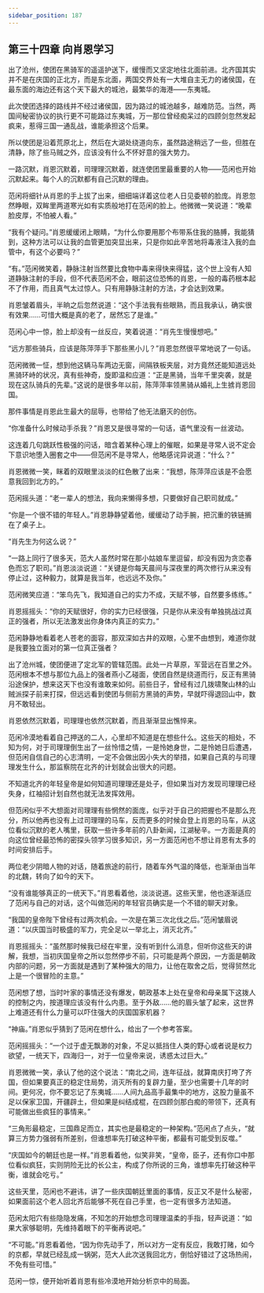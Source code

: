 ```yaml
---
sidebar_position: 187
---
```


## 第三十四章 **向肖恩学习**

出了沧州，使团在黑骑军的遥遥护送下，缓慢而又坚定地往北面前进。北齐国其实并不是在庆国的正北方，而是东北面，两国交界处有一大堆自主无力的诸侯国，在最东面的海边还有这个天下最大的城池，最繁华的海港——东夷城。

此次使团选择的路线并不经过诸侯国，因为路过的城池越多，越难防范。当然，两国间秘密协议的执行更不可能路过东夷城，万一那位曾经痴呆过的四顾剑忽然发起疯来，惹得三国一通乱战，谁能承担这个后果。

所以使团是沿着荒原北上，然后在大湖处绕道向东，虽然路途稍远了一些，但胜在清静，除了些马贼之外，应该没有什么不怀好意的强大势力。

一路沉默，肖恩沉默着，司理理沉默着，就连使团里最重要的人物——范闲也开始沉默起来。每个人的沉默都有自己沉默的理由。

范闲将细针从肖恩的手上拔了出来，细细端详着这位老人日见委顿的脸庞。肖恩忽然睁眼，双眸里两道寒光如有实质般地打在范闲的脸上。他微微一笑说道：“晚辈脸皮厚，不怕被人看。”

“我有个疑问。”肖恩缓缓闭上眼睛，“为什么你要用那个布带系住我的胳膊，我能猜到，这种方法可以让我的血管更加突显出来，只是你如此辛苦地将毒液注入我的血管中，有这个必要吗？”

“有。”范闲微笑着，静脉注射当然要比食物中毒来得快来得猛，这个世上没有人知道静脉注射的手段，但不代表范闲不会，眼前这位恐怖的肖恩，一般的毒药根本起不了作用，而且真气太过惊人。只有用静脉注射的方法，才会达到效果。

肖恩皱着眉头，半晌之后忽然说道：“这个手法我有些眼熟，而且我承认，确实很有效果……可惜大概是真的老了，居然忘了是谁。”

范闲心中一惊，脸上却没有一丝反应，笑着说道：“肖先生慢慢想吧。”

“远方那些骑兵，应该是陈萍萍手下那些黑小儿？”肖恩忽然很平常地说了一句话。

范闲微微一怔，想到他这辆马车两边无窗，间隔铁板夹层，对方竟然还能知道远处黑骑环峙的状况，真有些神奇，旋即温和应道：“正是黑骑，当年千里突袭，就是现在这队骑兵的先辈。”这说的是很多年以前，陈萍萍率领黑骑从婚礼上生掳肖恩回国。

那件事情是肖恩此生最大的屈辱，也带给了他无法磨灭的创伤。

“你准备什么时候动手杀我？”肖恩又是很寻常的一句话，语气里没有一丝波动。

这连着几句跳跃性极强的问话，暗含着某种心理上的催眠，如果是寻常人说不定会下意识地堕入圈套之中——但范闲不是寻常人，他略感诧异说道：“什么？”

肖恩微微一笑，眯着的双眼里淡淡的红色散了出来：“我想，陈萍萍应该是不会愿意我回到北方的。”

范闲摇头道：“老一辈人的想法，我向来懒得多想，只要做好自己职司就成。”

“你是一个很不错的年轻人。”肖恩静静望着他，缓缓动了动手腕，把沉重的铁链搁在了桌子上。

“肖先生为何这么说？”

“一路上同行了很多天，范大人虽然时常在那小姑娘车里逗留，却没有因为贪恋春色而忘了职司。”肖恩淡淡说道：“关键是你每天晨间与深夜里的两次修行从来没有停止过，这种毅力，就算是我当年，也远远不及你。”

范闲微笑应道：“笨鸟先飞，我知道自己的实力不成，天赋不够，自然要多练练。”

肖恩摇摇头：“你的天赋很好，你的实力已经很强，只是你从来没有单独挑战过真正的强者，所以无法激发出你身体内真正的实力。”

范闲静静地看着老人苍老的面容，那双深如古井的双眼，心里不由想到，难道你就是我要独立面对的第一位真正强者？

出了沧州城，使团便进了定北军的管辖范围。此处一片草原，军营远在百里之外。范闲根本不想与那位九品上的强者燕小乙碰面，使团自然是绕道而行，反正有黑骑沿途保护，想来这天下也没有谁敢来如何。前些日子，曾经有过几拨啸聚山林的山贼派探子前来打探，但远远看到使团与侧前方黑骑的声势，早就吓得退回山中，数月不敢轻出。

肖恩依然沉默着，司理理也依然沉默着，而且渐渐显出憔悴来。

范闲冷漠地看着自己押送的二人，心里却不知道是在想些什么。这些天的相处，不知为何，对于司理理倒生出了一丝怜惜之情，一是怜她身世，二是怜她日后遭遇，但范闲自信自己的心志清明，一定不会做出因小失大的举措，如果自己真的与司理理发生什么，那监察院在北齐的计划就会出很大的问题。

不知道北齐的年轻皇帝是如何知道司理理还是处子，但如果当对方发现司理理已经失身，红袖招计划自然也就无法发挥效用。

但范闲似乎不大想面对司理理有些惘然的面庞，似乎对于自己的把握也不是那么充分，所以他再也没有上过司理理的马车，反而更多的时候会登上肖恩的马车，从这位看似沉默的老人嘴里，获取一些许多年前的八卦新闻，江湖秘辛。一方面是真的向这位曾经最恐怖的密探头领学习很多知识，另一方面范闲也不想让肖恩有太多的时间安排后手。

两位老少阴暗人物的对话，随着旅途的前行，随着车外气温的降低，也渐渐由当年的北魏，转向了如今的天下。

“没有谁能够真正的一统天下。”肖恩看着他，淡淡说道。这些天里，他也逐渐适应了范闲与自己的对话，这个叫做范闲的年轻官员确实是一个不错的聊天对象。

“我国的皇帝陛下曾经有过两次机会。一次是在第三次北伐之后。”范闲皱眉说道：“以庆国当时极盛的军力，完全足以一举北上，消灭北齐。”

肖恩摇摇头：“虽然那时候我已经在牢里，没有听到什么消息，但听你这些天的讲解，我想，当初庆国皇帝之所以忽然停步不前，只可能是两个原因，一方面是朝政内部的问题，另一方面就是遇到了某种强大的阻力，让他在取舍之后，觉得贸然北上是一个很冒险的主意。”

范闲想了想，当时叶家的事情还没有爆发，朝政基本上处在皇帝和母亲属下这拨人的控制之内，按道理应该没有什么内患。至于外敌……他的眉头皱了起来，这世界上难道还有什么力量可以吓住强大的庆国国家机器？

“神庙。”肖恩似乎猜到了范闲在想什么，给出了一个参考答案。

范闲摇摇头：“一个过于虚无飘渺的对象，不足以抵挡住人类的野心或者说是权力欲望，一统天下，四海归一，对于一位皇帝来说，诱惑太过巨大。”

肖恩微微一笑，承认了他的这个说法：“南北之间，连年征战，就算南庆打垮了齐国，但如果要真正的稳定住局势，消灭所有的复辟力量，至少也需要十几年的时间。更何况，你不要忘记了东夷城……人间九品高手最集中的地方，这股力量虽不足以保家卫国，开疆辟土，但如果是纠结成棍，在四顾剑那白痴的带领下，还真有可能做出些疯狂的事情来。”

“三角形最稳定，三国鼎足而立，其实也是最稳定的一种架构。”范闲点了点头，“就算三方势力强弱有所差别，但谁想率先打破这种平衡，都最有可能受到反噬。”

“庆国如今的朝廷也是一样。”肖恩看着他，似笑非笑，“皇帝，臣子，还有你口中那位看似疯狂，实则阴险无比的长公主，构成了你所说的三角，谁想率先打破这种平衡，谁就会吃亏。”

这些天里，范闲也不避讳，讲了一些庆国朝廷里面的事情，反正又不是什么秘密，如果面前这个老人回北齐后能够不死在自己手里，也一定有很多方法知道。

范闲太阳穴有些隐隐发痛，不知怎的开始想念司理理温柔的手指，轻声说道：“如果大家够聪明，先维持着眼下的平衡再说吧。”

“不可能。”肖恩看着他，“因为你先动手了，所以对方一定有反应，我敢打赌，如今的京都，早就已经乱成一锅粥，范大人此次送我回北方，倒恰好错过了这场热闹，不免有些可惜。”

范闲一惊，便开始听着肖恩有些冷漠地开始分析京中的局面。

